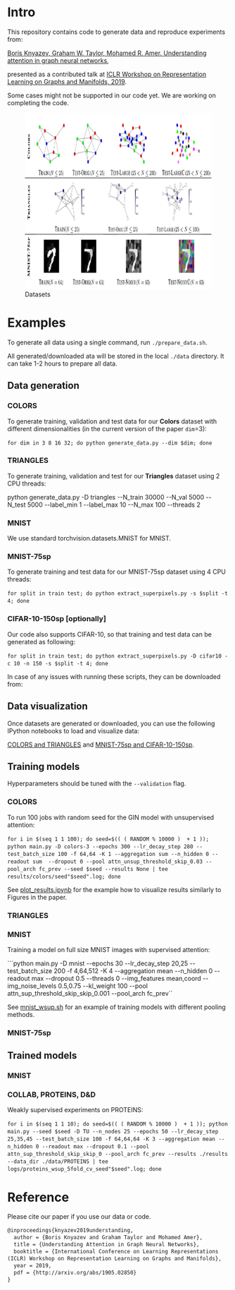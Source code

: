 # Intro

This repository contains code to generate data and reproduce experiments from:

[Boris Knyazev, Graham W. Taylor, Mohamed R. Amer. Understanding attention in graph neural networks](https://arxiv.org/abs/1905.02850),

presented as a contributed talk at [ICLR Workshop on Representation Learning on Graphs and Manifolds, 2019](https://rlgm.github.io/cfp/).

Some cases might not be supported in our code yet. We are working on completing the code.

<figure> <img src="data/datasets.png" height="400"><figcaption>Datasets</figcaption></figure>

# Examples

To generate all data using a single command, run ```./prepare_data.sh```.

All generated/downloaded ata will be stored in the local ```./data``` directory.
It can take 1-2 hours to prepare all data.

## Data generation

### COLORS
To generate training, validation and test data for our **Colors** dataset with different dimensionalities
(in the current version of the paper ```dim```=3):

```for dim in 3 8 16 32; do python generate_data.py --dim $dim; done```

### TRIANGLES

To generate training, validation and test for our **Triangles** dataset using 2 CPU threads:

python generate_data.py -D triangles --N_train 30000 --N_val 5000 --N_test 5000 --label_min 1 --label_max 10 --N_max 100 --threads 2

### MNIST

We use standard torchvision.datasets.MNIST for MNIST.

### MNIST-75sp
To generate training and test data for our MNIST-75sp dataset using 4 CPU threads:

```for split in train test; do python extract_superpixels.py -s $split -t 4; done```

### CIFAR-10-150sp [optionally]
Our code also supports CIFAR-10, so that training and test data can be generated as following:

```for split in train test; do python extract_superpixels.py -D cifar10 -c 10 -n 150 -s $split -t 4; done```

In case of any issues with running these scripts, they can be downloaded from:


## Data visualization
Once datasets are generated or downloaded, you can use the following IPython notebooks to load and visualize data:

[COLORS and TRIANGLES](graphs_visualize.ipynb) and [MNIST-75sp and CIFAR-10-150sp](superpixels_visualize.ipynb).

## Training models

Hyperparameters should be tuned with the ```--validation``` flag.

### COLORS

To run 100 jobs with random seed for the GIN model with unsupervised attention:

```for i in $(seq 1 1 100); do seed=$(( ( RANDOM % 10000 )  + 1 )); python main.py -D colors-3 --epochs 300 --lr_decay_step 280 --test_batch_size 100 -f 64,64 -K 1 --aggregation sum --n_hidden 0 --readout sum  --dropout 0 --pool attn_unsup_threshold_skip_0.03 --pool_arch fc_prev --seed $seed --results None | tee results/colors/seed"$seed".log; done```

See [plot_results.ipynb](plot_results.ipynb) for the example how to visualize results similarly to Figures in the paper.

### TRIANGLES

### MNIST

Training a model on full size MNIST images with supervised attention:

```python main.py -D mnist --epochs 30 --lr_decay_step 20,25 --test_batch_size 200 -f 4,64,512 -K 4 --aggregation mean --n_hidden 0 --readout max --dropout 0.5 --threads 0 --img_features mean,coord --img_noise_levels 0.5,0.75 --kl_weight 100 --pool attn_sup_threshold_skip_skip_0.001 --pool_arch fc_prev``

See [mnist_wsup.sh](mnist_wsup.sh) for an example of training models with different pooling methods.

### MNIST-75sp

## Trained models

### MNIST

### COLLAB, PROTEINS, D&D

Weakly supervised experiments on PROTEINS:

```for i in $(seq 1 1 10); do seed=$(( ( RANDOM % 10000 )  + 1 )); python main.py --seed $seed -D TU --n_nodes 25 --epochs 50 --lr_decay_step 25,35,45 --test_batch_size 100 -f 64,64,64 -K 3 --aggregation mean --n_hidden 0 --readout max --dropout 0.1 --pool attn_sup_threshold_skip_skip_0 --pool_arch fc_prev --results ./results --data_dir ./data/PROTEINS | tee logs/proteins_wsup_5fold_cv_seed"$seed".log; done```

# Reference

Please cite our paper if you use our data or code.

```
@inproceedings{knyazev2019understanding,
  author = {Boris Knyazev and Graham Taylor and Mohamed Amer},
  title = {Understanding Attention in Graph Neural Networks},
  booktitle = {International Conference on Learning Representations (ICLR) Workshop on Representation Learning on Graphs and Manifolds},
  year = 2019,
  pdf = {http://arxiv.org/abs/1905.02850}
}
```

